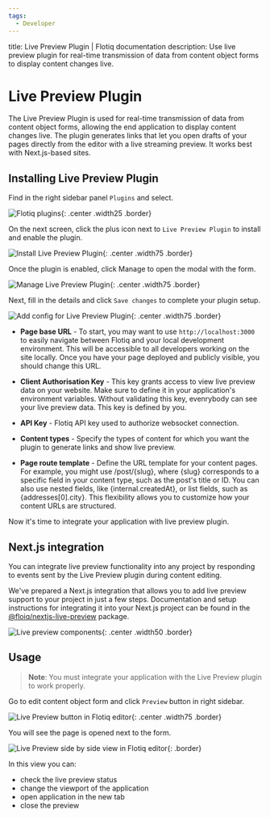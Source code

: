 ```yaml
---
tags:
  - Developer
---
```


title: Live Preview Plugin | Flotiq documentation
description: Use live preview plugin for real-time transmission of data from content object forms to display content changes live.

# Live Preview Plugin

The Live Preview Plugin is used for real-time transmission of data from content object forms, allowing the end application to display content changes live. The plugin generates links that let you open drafts of your pages directly from the editor with a live streaming preview. It works best with Next.js-based sites.

## Installing Live Preview Plugin

Find in the right sidebar panel `Plugins` and select.

![Flotiq plugins](images/sidebar-plugins.png){: .center .width25 .border}

On the next screen, click the plus icon next to `Live Preview Plugin` to install and enable the plugin.

![Install Live Preview Plugin](images/live-preview/install.png){: .center .width75 .border}

Once the plugin is enabled, click Manage to open the modal with the form.

![Manage Live Preview Plugin](images/live-preview/manage.png){: .center .width75 .border}

Next, fill in the details and click `Save changes` to complete your plugin setup.

![Add config for Live Preview Plugin](images/live-preview/settings.png){: .center .width75 .border}

* **Page base URL** - To start, you may want to use `http://localhost:3000` to easily navigate between Flotiq and your local development environment. This will be accessible to all developers working on the site locally. Once you have your page deployed and publicly visible, you should change this URL.

* **Client Authorisation Key** - This key grants access to view live preview data on your website. Make sure to define it in your application's environment variables. Without validating this key, evenrybody can see your live preview data. This key is defined by you.

* **API Key** - Flotiq API key used to authorize websocket connection.

* **Content types** - Specify the types of content for which you want the plugin to generate links and show live preview.

* **Page route template** - Define the URL template for your content pages. For example, you might use /post/{slug}, where {slug} corresponds to a specific field in your content type, such as the post's title or ID. You can also use nested fields, like {internal.createdAt}, or list fields, such as {addresses[0].city}. This flexibility allows you to customize how your content URLs are structured.

Now it's time to integrate your application with live preview plugin.

## Next.js integration

You can integrate live preview functionality into any project by responding to events sent by the Live Preview plugin during content editing.

We've prepared a Next.js integration that allows you to add live preview support to your project in just a few steps.
Documentation and setup instructions for integrating it into your Next.js project can be found in the [@floiq/nextjs-live-preview](https://www.npmjs.com/package/@flotiq/nextjs-live-preview) package.

![Live preview components](images/live-preview/live-preview-components.png){: .center .width50 .border}

## Usage

> **Note**: You must integrate your application with the Live Preview plugin to work properly.

Go to edit content object form and click `Preview` button in right sidebar.

![Live Preview button in Flotiq editor](images/live-preview/co-form-panel.png){: .center .width75 .border}

You will see the page is opened next to the form.

![Live Preview side by side view in Flotiq editor](images/live-preview/live-preview-side-by-side.png){: .border}

In this view you can:

- check the live preview status
- change the viewport of the application
- open application in the new tab
- close the preview
